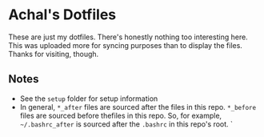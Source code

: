 # Achal's Dotfiles

These are just my dotfiles. There's honestly nothing too interesting here. This
was uploaded more for syncing purposes than to display the files. Thanks for
visiting, though.

## Notes

* See the `setup` folder for setup information
* In general, `*_after` files are sourced after the files in this repo.
  `*_before` files are sourced before thefiles in this repo. So, for
  example, `~/.bashrc_after` is sourced after the `.bashrc` in this repo's
  root. `
